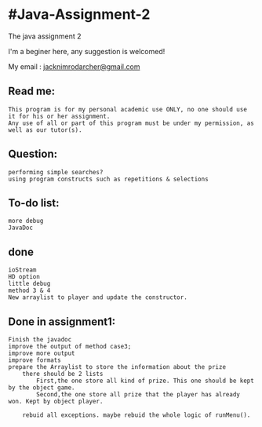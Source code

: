 #Java-Assignment-2
========
The java assignment 2

I'm a beginer here, any suggestion is welcomed!

My email : jacknimrodarcher@gmail.com

Read me:
--------
	This program is for my personal academic use ONLY, no one should use it for his or her assignment.
	Any use of all or part of this program must be under my permission, as well as our tutor(s).
	
	
Question:
--------
	performing simple searches?
	using program constructs such as repetitions & selections
	

To-do list:
--------
	more debug
	JavaDoc

	
done
--------
	ioStream
	HD option
	little debug
	method 3 & 4
	New arraylist to player and update the constructor.


Done in assignment1:
--------
	Finish the javadoc
	improve the output of method case3;
	improve more output
	improve formats
	prepare the Arraylist to store the information about the prize
		there should be 2 lists
			First,the one store all kind of prize. This one should be kept by the object game.
			Second,the one store all prize that the player has already won. Kept by object player.
			
		rebuid all exceptions. maybe rebuid the whole logic of runMenu().
